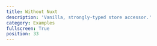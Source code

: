```yaml
---
title: Without Nuxt
description: 'Vanilla, strongly-typed store accessor.'
category: Examples
fullscreen: True
position: 33
---
```


<d-code-sandbox src="https://codesandbox.io/s/github/danielroe/typed-vuex/tree/main/examples/vue?from-embed"></d-code-sandbox>
